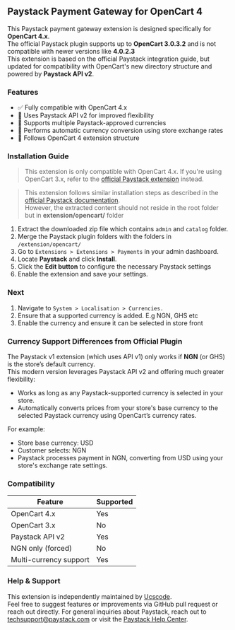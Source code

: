 ## Paystack Payment Gateway for OpenCart 4

This Paystack payment gateway extension is designed specifically for **OpenCart 4.x**.  
The official Paystack plugin supports up to **OpenCart 3.0.3.2** and is not compatible with newer versions like **4.0.2.3**  
This extension is based on the official Paystack integration guide, but updated for compatibility with OpenCart's new directory structure and powered by **Paystack API v2**.

### Features

- ✅ Fully compatible with OpenCart 4.x
- 🚀 Uses Paystack API v2 for improved flexibility
- 💱 Supports multiple Paystack-approved currencies
- 🔄 Performs automatic currency conversion using store exchange rates
- 🧩 Follows OpenCart 4 extension structure

### Installation Guide

> This extension is only compatible with OpenCart 4.x. If you're using OpenCart 3.x, refer to the [official Paystack extension](https://www.opencart.com/index.php?route=marketplace/extension/info&extension_id=25767) instead.

> This extension follows similar installation steps as described in the [official Paystack documentation](https://support.paystack.com/en/articles/2126082).  
> However, the extracted content should not reside in the root folder but in **extension/opencart/** folder

1. Extract the downloaded zip file which contains `admin` and `catalog` folder.
2. Merge the Paystack plugin folders with the folders in `/extension/opencart/` 
3. Go to `Extensions > Extensions > Payments` in your admin dashboard.
4. Locate **Paystack** and click **Install**.
5. Click the **Edit button** to configure the necessary Paystack settings
6. Enable the extension and save your settings.

### Next

1. Navigate to `System > Localisation > Currencies.`
2. Ensure that a supported currency is added. E.g NGN, GHS etc
3. Enable the currency and ensure it can be selected in store front

### Currency Support Differences from Official Plugin

The Paystack v1 extension (which uses API v1) only works if **NGN** (or GHS) is the store’s default currency.  
This modern version leverages Paystack API v2 and offering much greater flexibility:

- Works as long as any Paystack-supported currency is selected in your store.
- Automatically converts prices from your store's base currency to the selected Paystack currency using OpenCart’s currency rates.

For example:

- Store base currency: USD
- Customer selects: NGN
- Paystack processes payment in NGN, converting from USD using your store's exchange rate settings.

### Compatibility

| Feature                | Supported |
| ---------------------- | --------- |
| OpenCart 4.x           | Yes     |
| OpenCart 3.x           | No      |
| Paystack API v2        | Yes     |
| NGN only (forced)      | No      |
| Multi-currency support | Yes     |


### Help &amp; Support

This extension is independently maintained by [Ucscode](https://ucscode.com).  
Feel free to suggest features or improvements via GitHub pull request or reach out directly.
For general inquiries about Paystack, reach out to techsupport@paystack.com or visit the [Paystack Help Center](https://support.paystack.com/).
